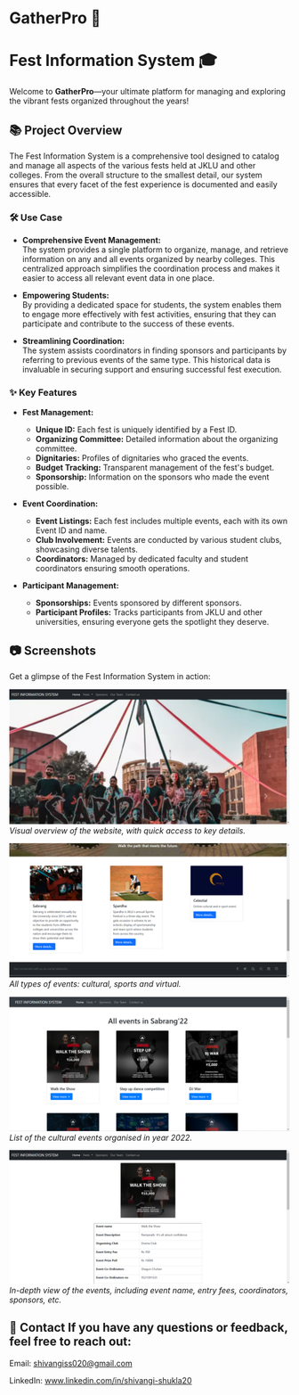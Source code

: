 # GatherPro 🎉 

# Fest Information System 🎓

Welcome to **GatherPro**—your ultimate platform for managing and exploring the vibrant fests organized throughout the years!

## 📚 Project Overview

The Fest Information System is a comprehensive tool designed to catalog and manage all aspects of the various fests held at JKLU and other colleges. From the overall structure to the smallest detail, our system ensures that every facet of the fest experience is documented and easily accessible.

### 🛠️ Use Case

- **Comprehensive Event Management:**  
  The system provides a single platform to organize, manage, and retrieve information on any and all events organized by nearby colleges. This centralized approach simplifies the coordination process and makes it easier to access all relevant event data in one place.

- **Empowering Students:**  
  By providing a dedicated space for students, the system enables them to engage more effectively with fest activities, ensuring that they can participate and contribute to the success of these events.

- **Streamlining Coordination:**  
  The system assists coordinators in finding sponsors and participants by referring to previous events of the same type. This historical data is invaluable in securing support and ensuring successful fest execution.

### ✨ Key Features

- **Fest Management:**  
  - **Unique ID:** Each fest is uniquely identified by a Fest ID.
  - **Organizing Committee:** Detailed information about the organizing committee.
  - **Dignitaries:** Profiles of dignitaries who graced the events.
  - **Budget Tracking:** Transparent management of the fest's budget.
  - **Sponsorship:** Information on the sponsors who made the event possible.

- **Event Coordination:**  
  - **Event Listings:** Each fest includes multiple events, each with its own Event ID and name.
  - **Club Involvement:** Events are conducted by various student clubs, showcasing diverse talents.
  - **Coordinators:** Managed by dedicated faculty and student coordinators ensuring smooth operations.

- **Participant Management:**  
  - **Sponsorships:** Events sponsored by different sponsors.
  - **Participant Profiles:** Tracks participants from JKLU and other universities, ensuring everyone gets the spotlight they deserve.

## 📷 Screenshots

Get a glimpse of the Fest Information System in action:

![Overview](Screenshots/home.png)
*Visual overview of the website, with quick access to key details.*

![Events](Screenshots/events.png)
*All types of events: cultural, sports and virtual.*

![Event List](Screenshots/culevents.png)
*List of the cultural events organised in year 2022.*

![Event Details](Screenshots/event_description.png)
*In-depth view of the events, including event name, entry fees, coordinators, sponsors, etc.*

## 📧 Contact If you have any questions or feedback, feel free to reach out:

Email: shivangiss020@gmail.com

LinkedIn: www.linkedin.com/in/shivangi-shukla20
